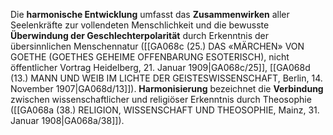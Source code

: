 
Die **harmonische Entwicklung** umfasst das **Zusammenwirken** aller Seelenkräfte zur vollendeten Menschlichkeit und die bewusste **Überwindung der Geschlechterpolarität** durch Erkenntnis der übersinnlichen Menschennatur ([[GA068c (25.) DAS «MÄRCHEN» VON GOETHE (GOETHES GEHEIME OFFENBARUNG ESOTERISCH), nicht öffentlicher Vortrag Heidelberg, 21. Januar 1909|GA068c/25]], [[GA068d (13.) MANN UND WEIB IM LICHTE DER GEISTESWISSENSCHAFT, Berlin, 14. November 1907|GA068d/13]]). **Harmonisierung** bezeichnet die **Verbindung** zwischen wissenschaftlicher und religiöser Erkenntnis durch Theosophie ([[GA068a (38.) RELIGION, WISSENSCHAFT UND THEOSOPHIE, Mainz, 31. Januar 1908|GA068a/38]]).
